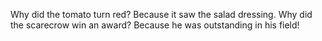 Why did the tomato turn red? Because it saw the salad dressing. Why did the scarecrow win an award? Because he was outstanding in his field!

